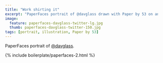 ```yaml
---
title: "Work shirting it"
excerpt: "PaperFaces portrait of @davglass drawn with Paper by 53 on an iPad."
image: 
  feature: paperfaces-davglass-twitter-lg.jpg
  thumb: paperfaces-davglass-twitter-150.jpg
tags: [portrait, illustration, Paper by 53]
---
```


PaperFaces portrait of [@davglass](http://twitter.com/davglass).

{% include boilerplate/paperfaces-2.html %}